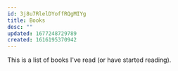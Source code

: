 ```yaml
---
id: 3j8u7RlelDYoffRQgMIYg
title: Books
desc: ""
updated: 1677248729789
created: 1616195370942
---
```


This is a list of books I've read (or have started reading).
